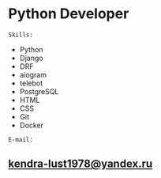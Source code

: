# Python Developer

```shell
Skills:
```

* Python
* Django 
* DRF 
* aiogram 
* telebot 
* PostgreSQL 
* HTML 
* CSS 
* Git 
* Docker

```shell
E-mail:
```
## kendra-lust1978@yandex.ru
